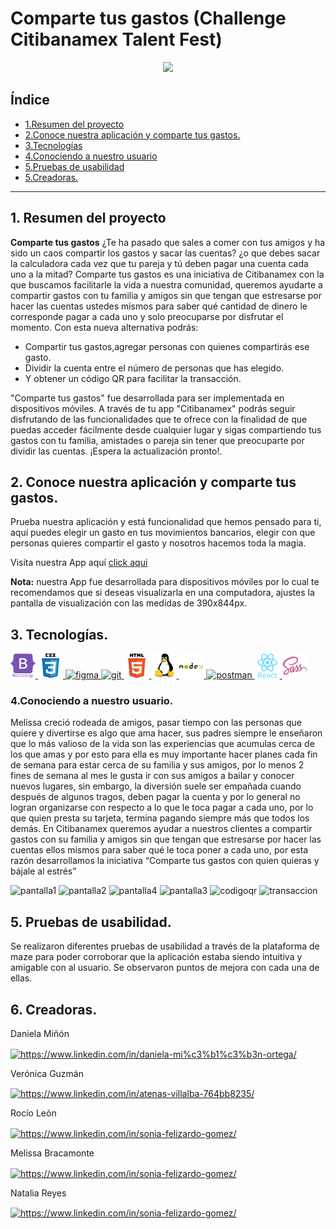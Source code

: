# Comparte tus gastos (Challenge Citibanamex Talent Fest)
<p align="center"><img src="https://user-images.githubusercontent.com/97549677/186753875-879504de-7b31-4155-8839-54a97f507b32.png"/> </p>

## Índice

* [1.Resumen del proyecto](#1-resumen-del-proyecto)
* [2.Conoce nuestra aplicación y comparte tus gastos.](#2-conoce-nuestra-aplicacion-y-comparte-tus-gastos)
* [3.Tecnologías](#3-tecnologías)
* [4.Conociendo a nuestro usuario ](#4-prototipos)
* [5.Pruebas de usabilidad ](#4-pruebas-de-usabilidad)
* [5.Creadoras.](5-creadoras)

***

## 1. Resumen del proyecto
**Comparte tus gastos** ¿Te ha pasado que sales a comer  con tus amigos y ha sido un caos compartir los gastos y sacar las cuentas? ¿o que debes sacar la calculadora cada vez que tu pareja y tú deben pagar una cuenta cada uno a la mitad? Comparte tus gastos es una iniciativa de Citibanamex con la que buscamos facilitarle la vida a nuestra comunidad, queremos ayudarte a compartir gastos con tu familia y amigos sin que tengan que estresarse por hacer las cuentas ustedes mismos para saber qué cantidad de dinero le corresponde pagar a cada uno y solo preocuparse por disfrutar el momento. Con esta nueva alternativa podrás: 
* Compartir tus gastos,agregar personas con quienes compartirás ese gasto.
* Dividir la cuenta entre el número de personas que has elegido. 
* Y obtener un código QR para facilitar la transacción.

 "Comparte tus gastos" fue desarrollada para ser implementada en dispositivos móviles. A través de tu app "Citibanamex" podrás seguir disfrutando de las funcionalidades que te ofrece  con la finalidad de que puedas acceder fácilmente desde cualquier lugar y sigas compartiendo tus gastos con tu familia, amistades o pareja sin tener que preocuparte por dividir las cuentas. ¡Espera la actualización pronto!. 





## 2. Conoce nuestra aplicación y comparte tus gastos.
 Prueba nuestra aplicación y está funcionalidad que hemos pensado para ti, aquí puedes elegir un gasto en tus movimientos bancarios, elegir con que personas quieres compartir el gasto y nosotros hacemos toda la magia.
 
 Visita nuestra App aquí [click aqui ](https://citibanamex-app.vercel.app/)
 
 **Nota:** nuestra App fue desarrollada para dispositivos móviles por lo cual te recomendamos que si deseas visualizarla en una computadora, ajustes la pantalla de visualización con las medidas de 390x844px.






## 3. Tecnologías.

<p align="left"> <a href="https://getbootstrap.com" target="_blank" rel="noreferrer"> <img src="https://raw.githubusercontent.com/devicons/devicon/master/icons/bootstrap/bootstrap-plain-wordmark.svg" alt="bootstrap" width="40" height="40"/> </a> <a href="https://www.w3schools.com/css/" target="_blank" rel="noreferrer"> <img src="https://raw.githubusercontent.com/devicons/devicon/master/icons/css3/css3-original-wordmark.svg" alt="css3" width="40" height="40"/> </a> <a href="https://www.figma.com/" target="_blank" rel="noreferrer"> <img src="https://www.vectorlogo.zone/logos/figma/figma-icon.svg" alt="figma" width="40" height="40"/> </a> <a href="https://git-scm.com/" target="_blank" rel="noreferrer"> <img src="https://www.vectorlogo.zone/logos/git-scm/git-scm-icon.svg" alt="git" width="40" height="40"/> </a> <a href="https://www.w3.org/html/" target="_blank" rel="noreferrer"> <img src="https://raw.githubusercontent.com/devicons/devicon/master/icons/html5/html5-original-wordmark.svg" alt="html5" width="40" height="40"/> </a> <a href="https://www.linux.org/" target="_blank" rel="noreferrer"> <img src="https://raw.githubusercontent.com/devicons/devicon/master/icons/linux/linux-original.svg" alt="linux" width="40" height="40"/> </a> <a href="https://nodejs.org" target="_blank" rel="noreferrer"> <img src="https://raw.githubusercontent.com/devicons/devicon/master/icons/nodejs/nodejs-original-wordmark.svg" alt="nodejs" width="40" height="40"/> </a> <a href="https://postman.com" target="_blank" rel="noreferrer"> <img src="https://www.vectorlogo.zone/logos/getpostman/getpostman-icon.svg" alt="postman" width="40" height="40"/> </a> <a href="https://reactjs.org/" target="_blank" rel="noreferrer"> <img src="https://raw.githubusercontent.com/devicons/devicon/master/icons/react/react-original-wordmark.svg" alt="react" width="40" height="40"/> </a> <a href="https://sass-lang.com" target="_blank" rel="noreferrer"> <img src="https://raw.githubusercontent.com/devicons/devicon/master/icons/sass/sass-original.svg" alt="sass" width="40" height="40"/> </a> </p>




### 4.Conociendo a nuestro usuario.
Melissa creció rodeada de amigos, pasar tiempo con las personas que quiere y divertirse es algo que ama hacer, sus padres siempre le enseñaron que lo más valioso de la vida son las experiencias que acumulas cerca de los que amas y por esto para ella es muy importante hacer planes cada fin de semana para estar cerca de su familia y sus amigos, por lo menos 2 fines de semana al mes le gusta ir con sus amigos a bailar y conocer nuevos lugares, sin embargo, la diversión suele ser empañada cuando después de algunos tragos, deben pagar la cuenta y por lo general no logran organizarse con respecto a lo que le toca pagar a cada uno, por lo que quien presta su tarjeta, termina pagando siempre más que todos los demás. 
En Citibanamex queremos ayudar a nuestros clientes a compartir gastos con su familia y amigos sin que tengan que estresarse por hacer las cuentas ellos mismos para saber qué le toca poner a cada uno, por esta razón desarrollamos la iniciativa “Comparte tus gastos con quien quieras y bájale al estrés” 


![pantalla1](https://user-images.githubusercontent.com/97549677/186747029-03e4559c-64d6-4a19-a827-250c83514b7c.png)
![pantalla2](https://user-images.githubusercontent.com/97549677/186747758-9c3791e0-8bf7-48ba-a4db-6ec03e0be7d3.png)
![pantalla4](https://user-images.githubusercontent.com/97549677/186747178-81efcb64-684a-4b0f-8416-c5ce07128b9c.png)
![pantalla3](https://user-images.githubusercontent.com/97549677/186747362-5d63363a-b618-4b2e-abad-35de13764adb.png)
![codigoqr](https://user-images.githubusercontent.com/97549677/186750386-a1e4a6af-e054-4328-ba30-365cf6473373.png)
![transaccion](https://user-images.githubusercontent.com/97549677/186748372-0a21e737-251f-4863-b120-fb483853fdd8.png)




## 5. Pruebas de usabilidad.
Se realizaron diferentes pruebas de usabilidad a través de la plataforma de maze para poder corroborar que la aplicación estaba siendo intuitiva y amigable con al usuario.
Se observaron puntos de mejora con cada una de ellas.




 ## 6. Creadoras.
 
 Daniela Miñón
<p align="left">
<a href="https://www.linkedin.com/in/daniela-mi%C3%B1%C3%B3n-ortega/" target="blank"><img align="center" src="https://raw.githubusercontent.com/rahuldkjain/github-profile-readme-generator/master/src/images/icons/Social/linked-in-alt.svg" alt="https://www.linkedin.com/in/daniela-mi%c3%b1%c3%b3n-ortega/" height="30" width="40" /></a>
</p>

 Verónica Guzmán
<p align="left">
<a href="https://www.linkedin.com/in/veroguzrob/" target="blank"><img align="center" src="https://raw.githubusercontent.com/rahuldkjain/github-profile-readme-generator/master/src/images/icons/Social/linked-in-alt.svg" alt="https://www.linkedin.com/in/atenas-villalba-764bb8235/"  height="30" width="40" /></a>
</p>


Rocío León

<p align="left">
<a href="https://www.linkedin.com/in/rocioleon001/" target="blank"><img align="center" src="https://raw.githubusercontent.com/rahuldkjain/github-profile-readme-generator/master/src/images/icons/Social/linked-in-alt.svg" alt="https://www.linkedin.com/in/sonia-felizardo-gomez/" height="30" width="40" /></a>
</p>


Melissa Bracamonte

<p align="left">
<a href="https://www.linkedin.com/in/bracamontemelissa/" target="blank"><img align="center" src="https://raw.githubusercontent.com/rahuldkjain/github-profile-readme-generator/master/src/images/icons/Social/linked-in-alt.svg" alt="https://www.linkedin.com/in/sonia-felizardo-gomez/" height="30" width="40" /></a>
</p>


Natalia Reyes

<p align="left">
<a href="https://www.linkedin.com/in/natalia-reyes-altamirano/" target="blank"><img align="center" src="https://raw.githubusercontent.com/rahuldkjain/github-profile-readme-generator/master/src/images/icons/Social/linked-in-alt.svg" alt="https://www.linkedin.com/in/sonia-felizardo-gomez/" height="30" width="40" /></a>
</p>

